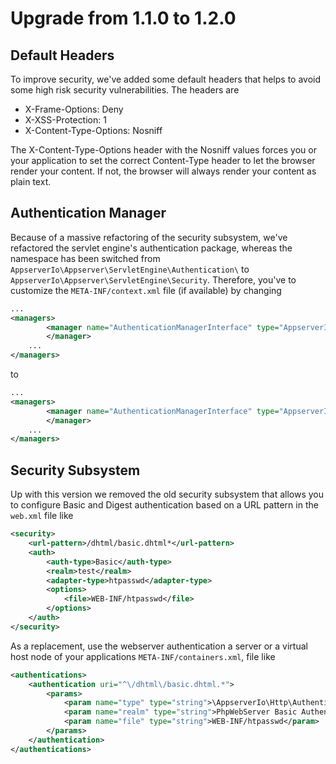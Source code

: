 # Upgrade from 1.1.0 to 1.2.0

## Default Headers

To improve security, we've added some default headers that helps to avoid some high risk security vulnerabilities. The headers are

* X-Frame-Options: Deny
* X-XSS-Protection: 1
* X-Content-Type-Options: Nosniff

The X-Content-Type-Options header with the Nosniff values forces you or your application to set the correct Content-Type header to let the browser render your content. If not, the browser will always render your content as plain text.

## Authentication Manager

Because of a massive refactoring of the security subsystem, we've refactored the servlet engine's authentication package, whereas the namespace has been switched from `AppserverIo\Appserver\ServletEngine\Authentication\` to `AppserverIo\Appserver\ServletEngine\Security`. Therefore, you've to customize the `META-INF/context.xml` file (if available) by changing

```xml
...
<managers>
        <manager name="AuthenticationManagerInterface" type="AppserverIo\Appserver\ServletEngine\Authentication\StandardAuthenticationManager" factory="AppserverIo\Appserver\ServletEngine\Authentication\StandardAuthenticationManagerFactory">
        </manager>
    ...
</managers>
```

to 

```xml
...
<managers>
        <manager name="AuthenticationManagerInterface" type="AppserverIo\Appserver\ServletEngine\Security\StandardAuthenticationManager" factory="AppserverIo\Appserver\ServletEngine\Security\StandardAuthenticationManagerFactory">
        </manager>
    ...
</managers>
```

## Security Subsystem

Up with this version we removed the old security subsystem that allows you to configure Basic and Digest authentication based on a URL pattern in the `web.xml` file like

```xml
<security>
    <url-pattern>/dhtml/basic.dhtml*</url-pattern>
    <auth>
        <auth-type>Basic</auth-type>
        <realm>test</realm>
        <adapter-type>htpasswd</adapter-type>
        <options>
            <file>WEB-INF/htpasswd</file>
        </options>
    </auth>
</security>
```

As a replacement, use the webserver authentication a server or a virtual host node of your applications `META-INF/containers.xml`, file like

```xml
<authentications>
    <authentication uri="^\/dhtml\/basic.dhtml.*">
        <params>
            <param name="type" type="string">\AppserverIo\Http\Authentication\BasicAuthentication</param>
            <param name="realm" type="string">PhpWebServer Basic Authentication System</param>
            <param name="file" type="string">WEB-INF/htpasswd</param>
        </params>
    </authentication>
</authentications>
```